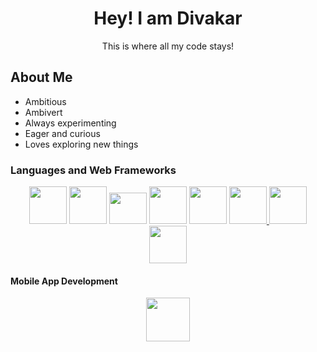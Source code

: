 <h1 align=center>Hey! I am Divakar</h1>

<div align=center>This is where all my code stays!</div> 

<h2>About Me</h2>

<p>
<ul>
<li>Ambitious</li>
<li>Ambivert</li>
<li>Always experimenting</li>
<li>Eager and curious</li>
<li>Loves exploring new things</li>
</ul>
</p>

<h3>Languages and Web Frameworks</h3>

<div align=center>

<img height=60 width=60 src="https://icon2.cleanpng.com/20171220/dgw/letter-c-png-5a3a869353fec5.5541397315137849793441.jpg"/>
<a href=https://www.javascript.com><img height=60 width=60 src="https://upload.wikimedia.org/wikipedia/commons/thumb/6/6a/JavaScript-logo.png/800px-JavaScript-logo.png"/></a>
<a href=https://reactjs.org><img height=50 width=60 src="https://upload.wikimedia.org/wikipedia/commons/thumb/a/a7/React-icon.svg/1200px-React-icon.svg.png"/></a>
<a href=https://nodejs.org><img width=60 height=60 src="https://w7.pngwing.com/pngs/322/725/png-transparent-node-js-javascript-npm-express-js-sharp-miscellaneous-angle-text-thumbnail.png"/></a>
<a href=https://expressjs.com><img height=60 width=60 src="https://w7.pngwing.com/pngs/925/447/png-transparent-express-js-node-js-javascript-mongodb-node-js-text-trademark-logo.png"/></a>
<a href=https://www.mongodb.com/><img height=60 width=60 src="https://webimages.mongodb.com/_com_assets/cms/kuyjf3vea2hg34taa-horizontal_default_slate_blue.svg?auto=format%252Ccompress"/>
  </a>
<a href=https://www.rust-lang.org/><img width=60 height=60 src="https://encrypted-tbn0.gstatic.com/images?q=tbn:ANd9GcT-nf-7TC8cQrJ__td5IOWF2MfOqAtvHJYJj5A0-rc&s"/></a>
<a href=https://go.dev><img height=60 width=60 src="https://go.dev/blog/go-brand/Go-Logo/PNG/Go-Logo_Blue.png"/></a>

</div>

<h4>Mobile App Development</h4>

<div align=center>

<a href=https://reactnative.dev><img  height=70 width=70 src="https://toppng.com/uploads/preview/react-native-svg-transformer-allows-you-import-svg-aperture-science-innovators-logo-11562851994zqcpwozsvy.png"/>
  </a>

</div>


